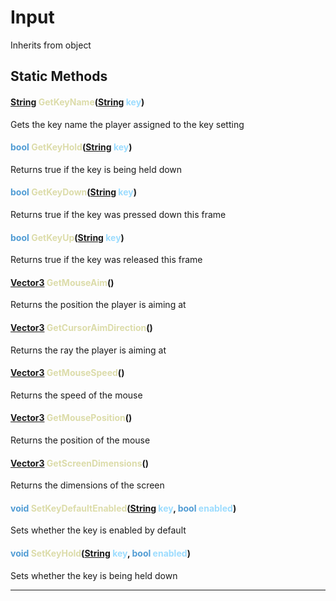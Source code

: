 # Input
Inherits from object
## Static Methods
#### <span style="color:#509cd4">[String](../static/String.md)</span> <span style="color:#dcdcaa">GetKeyName</span>(<span style="color:#509cd4">[String](../static/String.md)</span> <span style="color:#9cdcfe">key</span>)
Gets the key name the player assigned to the key setting
#### <span style="color:#509cd4">bool</span> <span style="color:#dcdcaa">GetKeyHold</span>(<span style="color:#509cd4">[String](../static/String.md)</span> <span style="color:#9cdcfe">key</span>)
Returns true if the key is being held down
#### <span style="color:#509cd4">bool</span> <span style="color:#dcdcaa">GetKeyDown</span>(<span style="color:#509cd4">[String](../static/String.md)</span> <span style="color:#9cdcfe">key</span>)
Returns true if the key was pressed down this frame
#### <span style="color:#509cd4">bool</span> <span style="color:#dcdcaa">GetKeyUp</span>(<span style="color:#509cd4">[String](../static/String.md)</span> <span style="color:#9cdcfe">key</span>)
Returns true if the key was released this frame
#### <span style="color:#509cd4">[Vector3](../objects/Vector3.md)</span> <span style="color:#dcdcaa">GetMouseAim</span>()
Returns the position the player is aiming at
#### <span style="color:#509cd4">[Vector3](../objects/Vector3.md)</span> <span style="color:#dcdcaa">GetCursorAimDirection</span>()
Returns the ray the player is aiming at
#### <span style="color:#509cd4">[Vector3](../objects/Vector3.md)</span> <span style="color:#dcdcaa">GetMouseSpeed</span>()
Returns the speed of the mouse
#### <span style="color:#509cd4">[Vector3](../objects/Vector3.md)</span> <span style="color:#dcdcaa">GetMousePosition</span>()
Returns the position of the mouse
#### <span style="color:#509cd4">[Vector3](../objects/Vector3.md)</span> <span style="color:#dcdcaa">GetScreenDimensions</span>()
Returns the dimensions of the screen
#### <span style="color:#509cd4">void</span> <span style="color:#dcdcaa">SetKeyDefaultEnabled</span>(<span style="color:#509cd4">[String](../static/String.md)</span> <span style="color:#9cdcfe">key</span>, <span style="color:#509cd4">bool</span> <span style="color:#9cdcfe">enabled</span>)
Sets whether the key is enabled by default
#### <span style="color:#509cd4">void</span> <span style="color:#dcdcaa">SetKeyHold</span>(<span style="color:#509cd4">[String](../static/String.md)</span> <span style="color:#9cdcfe">key</span>, <span style="color:#509cd4">bool</span> <span style="color:#9cdcfe">enabled</span>)
Sets whether the key is being held down

---

